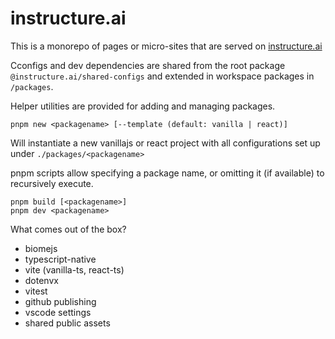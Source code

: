 # instructure.ai

This is a monorepo of pages or micro-sites that are served on [instructure.ai](https://instructure.ai)

Cconfigs and dev dependencies are shared from the root package `@instructure.ai/shared-configs` and extended in workspace packages in `/packages`.

Helper utilities are provided for adding and managing packages.

```shell
pnpm new <packagename> [--template (default: vanilla | react)]
```

Will instantiate a new vanillajs or react project with all configurations set up under `./packages/<packagename>`

pnpm scripts allow specifying a package name, or omitting it (if available) to recursively execute.

```shell
pnpm build [<packagename>]
pnpm dev <packagename>
```

What comes out of the box?

* biomejs
* typescript-native
* vite (vanilla-ts, react-ts)
* dotenvx
* vitest
* github publishing
* vscode settings
* shared public assets